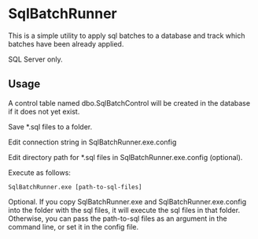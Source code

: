 # SqlBatchRunner

This is a simple utility to apply sql batches to a database and track which batches have been already applied.

SQL Server only.

## Usage

A control table named dbo.SqlBatchControl will be created in the database if it does not yet exist.

Save *.sql files to a folder.

Edit connection string in SqlBatchRunner.exe.config

Edit directory path for *.sql files in SqlBatchRunner.exe.config (optional). 

Execute as follows:
```
SqlBatchRunner.exe [path-to-sql-files]
```

Optional. If you copy SqlBatchRunner.exe and SqlBatchRunner.exe.config into the folder with the sql files, it will execute the sql files in that folder. Otherwise, you can pass the path-to-sql files as an argument in the command line, or set it in the config file.





